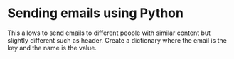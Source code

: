 # Sending emails using Python
This allows to send emails to different people with similar content but slightly different such as header. Create a dictionary where the email is the key and the name is the value. 
